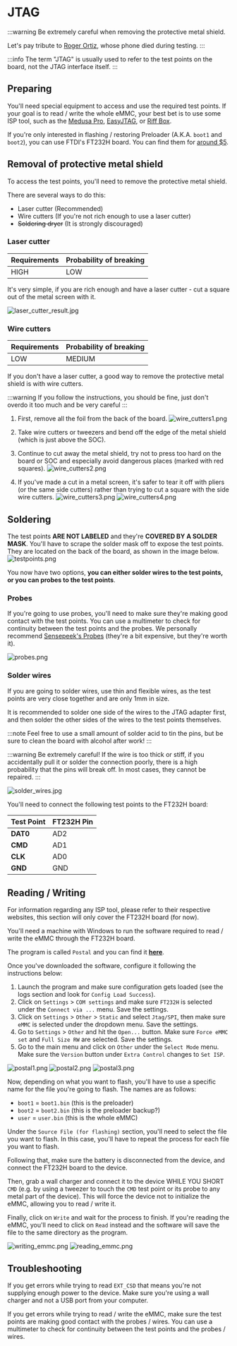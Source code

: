 # JTAG
:::warning
Be extremely careful when removing the protective metal shield.

Let's pay tribute to [Roger Ortiz](https://github.com/R0rt1z2), whose phone died during testing.
:::

:::info
The term "JTAG" is usually used to refer to the test points on the board, not the JTAG interface itself.
:::

## Preparing
You'll need special equipment to access and use the required test points. If your goal is to read / write the whole eMMC, your best bet is to use some ISP tool, such as the [Medusa Pro](https://gsmserver.com/item/boxes-and-dongles/medusa-pro-box/), [EasyJTAG](https://easy-jtag.com/), or [Riff Box](https://riffbox.org/).

If you're only interested in flashing / restoring Preloader (A.K.A. `boot1` and `boot2`), you can use FTDI's FT232H board. You can find them for [around $5](https://ftdichip.com/products/ft232hq/).

## Removal of protective metal shield
To access the test points, you'll need to remove the protective metal shield.

There are several ways to do this:
- Laser cutter (Recommended)
- Wire cutters (If you're not rich enough to use a laser cutter)
- ~~Soldering dryer~~ (It is strongly discouraged)

### Laser cutter
| Requirements | Probability of breaking |
|--------------|-------------------------|
| HIGH         | LOW                     |

It's very simple, if you are rich enough and have a laser cutter - cut a square out of the metal screen with it.

![laser_cutter_result.jpg](../../static/assets/jtag/laser_cutter_result.jpg)

### Wire cutters
| Requirements | Probability of breaking |
|--------------|-------------------------|
| LOW          | MEDIUM                  |

If you don't have a laser cutter, a good way to remove the protective metal shield is with wire cutters.

:::warning
If you follow the instructions, you should be fine, just don't overdo it too much and be very careful
:::

1. First, remove all the foil from the back of the board.
    ![wire_cutters1.png](../../static/assets/jtag/wire_cutters1.png)

2. Take wire cutters or tweezers and bend off the edge of the metal shield (which is just above the SOC).
3. Continue to cut away the metal shield, try not to press too hard on the board or SOC and especially avoid dangerous places (marked with red squares).
    ![wire_cutters2.png](../../static/assets/jtag/wire_cutters2.png)
4. If you've made a cut in a metal screen, it's safer to tear it off with pliers (or the same side cutters) rather than trying to cut a square with the side wire cutters.
   ![wire_cutters3.png](../../static/assets/jtag/wire_cutters3.jpg)
   ![wire_cutters4.png](../../static/assets/jtag/wire_cutters4.jpg)

## Soldering
The test points **ARE NOT LABELED** and they're **COVERED BY A SOLDER MASK**. You'll have to scrape the solder mask off to expose the test points. They are located on the back of the board, as shown in the image below.
![testpoints.png](../../static/assets/jtag/testpoints.png)

You now have two options, **you can either solder wires to the test points, or you can probes to the test points**. 

### Probes
If you're going to use probes, you'll need to make sure they're making good contact with the test points. You can use a multimeter to check for continuity between the test points and the probes. We personally recommend [Sensepeek's Probes](https://sensepeek.com/4x-sq10-probes-with-test-wires) (they're a bit expensive, but they're worth it).

![probes.png](../../static/assets/jtag/probes.png)

### Solder wires
If you are going to solder wires, use thin and flexible wires, as the test points are very close together and are only 1mm in size.

It is recommended to solder one side of the wires to the JTAG adapter first, and then solder the other sides of the wires to the test points themselves.

:::note
Feel free to use a small amount of solder acid to tin the pins, but be sure to clean the board with alcohol after work!
:::

:::warning
Be extremely careful! If the wire is too thick or stiff, if you accidentally pull it or solder the connection poorly, there is a high probability that the pins will break off. In most cases, they cannot be repaired.
:::

![solder_wires.jpg](../../static/assets/jtag/solder_wires.jpg)

You'll need to connect the following test points to the FT232H board:

| **Test Point** | **FT232H Pin** |
|----------------|----------------|
| **DAT0**       | AD2            |
| **CMD**        | AD1            |
| **CLK**        | AD0            |
| **GND**        | GND            |

## Reading / Writing
For information regarding any ISP tool, please refer to their respective websites, this section will only cover the FT232H board (for now).

You'll need a machine with Windows to run the software required to read / write the eMMC through the FT232H board.

The program is called `Postal` and you can find it [**here**](https://www.mediafire.com/file/egshro8jznj4dsl/FT232H+++Postal3++++EMMC.rar/file).

Once you've downloaded the software, configure it following the instructions below:
1. Launch the program and make sure configuration gets loaded (see the logs section and look for `Config Load Success`).
2. Click on `Settings` > `COM settings` and make sure `FT232H` is selected under the `Connect via ...` menu. Save the settings.
3. Click on `Settings` > `Other` > `Static` and select `Jtag/SPI`, then make sure `eMMC` is selected under the dropdown menu. Save the settings.
4. Go to `Settings` > `Other` and hit the `Open...` button. Make sure `Force eMMC set` and `Full Size RW` are selected. Save the settings.
4. Go to the main menu and click on `Other` under the `Select Mode` menu. Make sure the `Version` button under `Extra Control` changes to `Set ISP`.

![postal1.png](../../static/assets/jtag/postal1.png)
![postal2.png](../../static/assets/jtag/postal2.png)
![postal3.png](../../static/assets/jtag/postal3.png)

Now, depending on what you want to flash, you'll have to use a specific name for the file you're going to flash. The names are as follows:
- `boot1` = `boot1.bin` (this is the preloader)
- `boot2` = `boot2.bin` (this is the preloader backup?)
- `user` = `user.bin`   (this is the whole eMMC)

Under the `Source File (for flashing)` section, you'll need to select the file you want to flash. In this case, you'll have to repeat the process for each file you want to flash.

Following that, make sure the battery is disconnected from the device, and connect the FT232H board to the device.

Then, grab a wall charger and connect it to the device WHILE YOU SHORT `CMD` (e.g. by using a tweezer to touch the `CMD` test point or its probe to any metal part of the device). This will force the device not to initialize the eMMC, allowing you to read / write it.

Finally, click on `Write` and wait for the process to finish. If you're reading the eMMC, you'll need to click on `Read` instead and the software will save the file to the same directory as the program.

![writing_emmc.png](../../static/assets/jtag/writing_emmc.png)
![reading_emmc.png](../../static/assets/jtag/reading_emmc.png)

## Troubleshooting
If you get errors while trying to read `EXT_CSD` that means you're not supplying enough power to the device. Make sure you're using a wall charger and not a USB port from your computer.

If you get errors while trying to read / write the eMMC, make sure the test points are making good contact with the probes / wires. You can use a multimeter to check for continuity between the test points and the probes / wires.